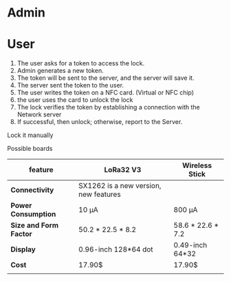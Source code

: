 # Admin



# User

1. The user asks for a token to access the lock. 
2. Admin generates a new token.
3. The token will be sent to the server, and the server will save it.
4. The server sent the token to the user.
5. The user writes the token on a NFC card. (Virtual or NFC chip)
6. the user uses the card to unlock the lock
7. The lock verifies the token by establishing a connection with the Network server
8. If successful, then unlock; otherwise, report to the Server.

Lock it manually



Possible boards

| feature                  | LoRa32 V3                             | Wireless Stick    |
| ------------------------ | ------------------------------------- | ----------------- |
| **Connectivity**         | SX1262 is a new version, new features |                   |
| **Power Consumption**    | 10 μA                                 | 800 μA            |
| **Size and Form Factor** | 50.2 * 22.5 * 8.2                     | 58.6 * 22.6 * 7.2 |
| **Display**              | 0.96-inch 128*64 dot                  | 0.49-inch 64*32   |
| **Cost**                 | 17.90$                                | 17.90$            |
|                          |                                       |                   |

